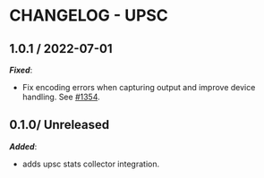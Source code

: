 # CHANGELOG - UPSC

## 1.0.1 / 2022-07-01

***Fixed***: 

* Fix encoding errors when capturing output and improve device handling. See [#1354](https://github.com/DataDog/integrations-extras/pull/1354).

## 0.1.0/ Unreleased

***Added***: 

* adds upsc stats collector integration.
